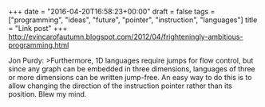 +++
date = "2016-04-20T16:58:23+00:00"
draft = false
tags = ["programming", "ideas", "future", "pointer", "instruction", "languages"]
title = "Link post"
+++
http://evincarofautumn.blogspot.com/2012/04/frighteningly-ambitious-programming.html

Jon Purdy: >Furthermore, 1D languages require jumps for flow control, but since any graph can be embedded in three dimensions, languages of three or more dimensions can be written jump-free. An easy way to do this is to allow changing the direction of the instruction pointer rather than its position. Blew my mind.
